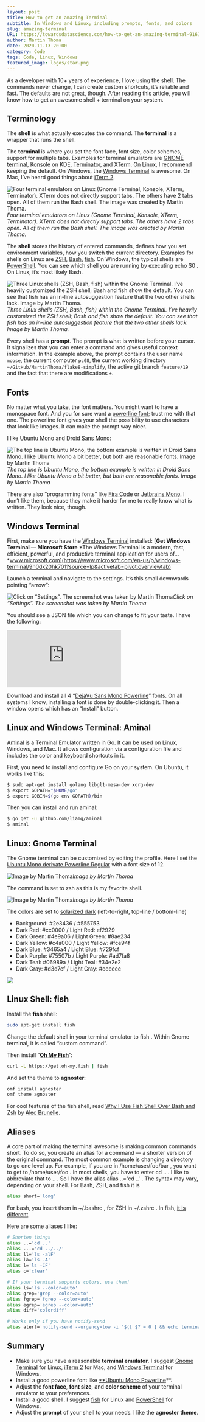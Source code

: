 ```yaml
---
layout: post
title: How to get an amazing Terminal
subtitle: In Windows and Linux; including prompts, fonts, and colors
slug: amazing-terminal
URL: https://towardsdatascience.com/how-to-get-an-amazing-terminal-91619a0beeb7
author: Martin Thoma
date: 2020-11-13 20:00
category: Code
tags: Code, Linux, Windows
featured_image: logos/star.png
---
```

As a developer with 10+ years of experience, I love using the shell. The commands never change, I can create custom shortcuts, it’s reliable and fast. The defaults are not great, though. After reading this article, you will know how to get an awesome shell + terminal on your system.

## Terminology

The **shell** is what actually executes the command. The **terminal** is a
wrapper that runs the shell.

The **terminal** is where you set the font face, font size, color schemes, support for multiple tabs. Examples for terminal emulators are [GNOME terminal](https://en.wikipedia.org/wiki/GNOME_Terminal), [Konsole](https://en.wikipedia.org/wiki/Konsole) on KDE, [Terminator](https://en.wikipedia.org/wiki/Terminator_(terminal_emulator)), and [XTerm](https://en.wikipedia.org/wiki/Xterm). On Linux, I recommend keeping the default. On Windows, the [Windows Terminal](https://www.microsoft.com/en-us/p/windows-terminal/9n0dx20hk701) is awesome. On Mac, I’ve heard good things about [iTerm 2](https://www.iterm2.com/).

![Four terminal emulators on Linux (Gnome Terminal, Konsole, XTerm, Terminator). XTerm does not directly support tabs. The others have 2 tabs open. All of them run the Bash shell. The image was created by Martin Thoma.](https://cdn-images-1.medium.com/max/2754/1*OhItafIJ3T--kdh9F716VA.png)*Four terminal emulators on Linux (Gnome Terminal, Konsole, XTerm, Terminator). XTerm does not directly support tabs. The others have 2 tabs open. All of them run the Bash shell. The image was created by Martin Thoma.*

The **shell** stores the history of entered commands, defines how you set
environment variables, how you switch the current directory. Examples for
shells on Linux are [ZSH](https://en.wikipedia.org/wiki/Z_shell),
[Bash](https://en.wikipedia.org/wiki/Bash_(Unix_shell)),
[fish](https://en.wikipedia.org/wiki/Fish_(Unix_shell)). On Windows, the
typical shells are [PowerShell](https://en.wikipedia.org/wiki/PowerShell). You
can see which shell you are running by executing echo $0 . On Linux, it’s most
likely Bash.

![Three Linux shells (ZSH, Bash, fish) within the Gnome Terminal. I’ve heavily customized the ZSH shell; Bash and fish show the default. You can see that fish has an in-line autosuggestion feature that the two other shells lack. Image by Martin Thoma.](https://cdn-images-1.medium.com/max/2692/1*FYSzehDiGtZNHjowCZxUXg.png)*Three Linux shells (ZSH, Bash, fish) within the Gnome Terminal. I’ve heavily customized the ZSH shell; Bash and fish show the default. You can see that fish has an in-line autosuggestion feature that the two other shells lack. Image by Martin Thoma.*

Every shell has a **prompt**. The prompt is what is written before your cursor.
It signalizes that you can enter a command and gives useful context
information. In the example above, the prompt contains the user name `moose`,
the current computer `pc08`, the current working directory
`~/GitHub/MartinThoma/flake8-simplify`, the active git branch `feature/19` and
the fact that there are modifications `±`.

## Fonts

No matter what you take, the font matters. You might want to have a monospace
font. And you for sure want a [powerline
font](https://github.com/powerline/fonts); trust me with that one. The
powerline font gives your shell the possibility to use characters that look
like images. It can make the prompt way nicer.

I like [Ubuntu Mono](https://github.com/powerline/fonts/tree/master/UbuntuMono) and [Droid Sans Mono](https://github.com/powerline/fonts/tree/master/DroidSansMono):

![The top line is Ubuntu Mono, the bottom example is written in Droid Sans Mono. I like Ubuntu Mono a bit better, but both are reasonable fonts. Image by Martin Thoma](https://cdn-images-1.medium.com/max/2236/1*TrxyQTnHKZA7DPuLZT4sfg.png)*The top line is Ubuntu Mono, the bottom example is written in Droid Sans Mono. I like Ubuntu Mono a bit better, but both are reasonable fonts. Image by Martin Thoma*

There are also “programming fonts” like [Fira Code](https://github.com/tonsky/FiraCode) or [Jetbrains Mono](https://www.jetbrains.com/lp/mono/?ref=betterwebtype). I don’t like them, because they make it harder for me to really know what is written. They look nice, though.

## Windows Terminal

First, make sure you have the [Windows Terminal](https://www.microsoft.com/en-us/p/windows-terminal/9n0dx20hk701?source=lp&activetab=pivot:overviewtab) installed:
[**Get Windows Terminal — Microsoft Store**
*The Windows Terminal is a modern, fast, efficient, powerful, and productive terminal application for users of…*www.microsoft.com](https://www.microsoft.com/en-us/p/windows-terminal/9n0dx20hk701?source=lp&activetab=pivot:overviewtab)

Launch a terminal and navigate to the settings. It’s this small downwards pointing “arrow”:

![Click on “Settings”. The screenshot was taken by Martin Thoma](https://cdn-images-1.medium.com/max/2000/0*FSlD8BQx1mNP532h.png)*Click on “Settings”. The screenshot was taken by Martin Thoma*

You should see a JSON file which you can change to fit your taste. I have the following:

<iframe src="https://medium.com/media/db0a1b7a8b8d0eccc2a75276eec241da" frameborder=0></iframe>

Download and install all 4 “[DejaVu Sans Mono Powerline](https://github.com/powerline/fonts/tree/master/DejaVuSansMono)” fonts. On all systems I know, installing a font is done by double-clicking it. Then a window opens which has an “Install” button.

## Linux and Windows Terminal: Aminal

[Aminal](https://github.com/liamg/aminal) is a Terminal Emulator written in Go. It can be used on Linux, Windows, and Mac. It allows configuration via a configuration file and includes the color and keyboard shortcuts in it.

First, you need to install and configure Go on your system. On Ubuntu, it works like this:

```bash
$ sudo apt-get install golang libgl1-mesa-dev xorg-dev
$ export GOPATH="$HOME/go"
$ export GOBIN=$(go env GOPATH)/bin
```

Then you can install and run aminal:

```bash
$ go get -u github.com/liamg/aminal
$ aminal
```

## Linux: Gnome Terminal

The Gnome terminal can be customized by editing the profile. Here I set the [Ubuntu Mono derivate Powerline Regular](https://github.com/powerline/fonts/tree/master/UbuntuMono) with a font size of 12.

![Image by Martin Thoma](https://cdn-images-1.medium.com/max/2000/1*DTs5EGYqnJvLIN16WMhwBA.png)*Image by Martin Thoma*

The command is set to zsh as this is my favorite shell.

![Image by Martin Thoma](https://cdn-images-1.medium.com/max/2000/1*JNf0sfN047bN3AqDfVfRSw.png)*Image by Martin Thoma*

The colors are set to [solarized dark](https://ethanschoonover.com/solarized/) (left-to-right, top-line / bottom-line)

* Background: #2e3436 / #555753
* Dark Red: #cc0000 / Light Red: ef2929
* Dark Green: #4e9a06 / Light Green: #8ae234
* Dark Yellow: #c4a000 / Light Yellow: #fce94f
* Dark Blue: #3465a4 / Light Blue: #729fcf
* Dark Purple: #75507b / Light Purple: #ad7fa8
* Dark Teal: #06989a / Light Teal: #34e2e2
* Dark Gray: #d3d7cf / Light Gray: #eeeeec

![](https://cdn-images-1.medium.com/max/2000/1*P4xCOjogPGb3SdquyLiC2Q.png)

## Linux Shell: fish

Install the **fish** shell:

```bash
sudo apt-get install fish
```

Change the default shell in your terminal emulator to fish . Within Gnome
terminal, it is called “custom command”.

Then install “[**Oh My Fish**](https://github.com/oh-my-fish/oh-my-fish)”:

```bash
curl -L https://get.oh-my.fish | fish
```

And set the theme to **agnoster**:

```bash
omf install agnoster
omf theme agnoster
```

For cool features of the fish shell, read [Why I Use Fish Shell Over Bash and Zsh](https://medium.com/better-programming/why-i-use-fish-shell-over-bash-and-zsh-407d23293839) by [Alec Brunelle](undefined).

## Aliases

A core part of making the terminal awesome is making common commands short. To do so, you create an alias for a command — a shorter version of the original command. The most common example is changing a directory to go one level up. For example, if you are in /home/user/foo/bar , you want to get to /home/user/foo . In most shells, you have to enter cd .. . I like to abbreviate that to .. . So I have the alias alias ..='cd ..' . The syntax may vary, depending on your shell. For Bash, ZSH, and fish it is

```bash
alias short='long'
```

For bash, you insert them in ~/.bashrc , for ZSH in ~/.zshrc . In fish, [it is different](https://stackoverflow.com/a/2763014/562769).

Here are some aliases I like:

```bash
# Shorten things
alias ..='cd ..'
alias ...='cd ../../'
alias ll='ls -alF'
alias la='ls -A'
alias l='ls -CF'
alias c='clear'

# If your terminal supports colors, use them!
alias ls='ls --color=auto'
alias grep='grep --color=auto'
alias fgrep='fgrep --color=auto'
alias egrep='egrep --color=auto'
alias diff='colordiff'

# Works only if you have notify-send
alias alert='notify-send --urgency=low -i "$([ $? = 0 ] && echo terminal || echo error)" "$(history|tail -n1|sed -e '\''s/^\s*[0-9]\+\s*//;s/[;&|]\s*alert$//'\'')"'
```

## Summary

* Make sure you have a reasonable **terminal emulator**. I suggest [Gnome Terminal](https://en.wikipedia.org/wiki/GNOME_Terminal) for Linux, [iTerm 2](https://www.iterm2.com/) for Mac, and [Windows Terminal](https://www.microsoft.com/en-us/p/windows-terminal/9n0dx20hk701) for Windows.
* Install a good powerline font like [**Ubuntu Mono Powerline](https://github.com/powerline/fonts/tree/master/UbuntuMono)**.
* Adjust the **font face**, **font size**, and **color scheme** of your terminal emulator to your preferences.
* Install a good **shell**. I suggest [fish](https://en.wikipedia.org/wiki/Fish_(Unix_shell)) for Linux and [PowerShell](https://en.wikipedia.org/wiki/PowerShell) for Windows.
* Adjust the **prompt** of your shell to your needs. I like the **agnoster theme**.
